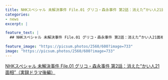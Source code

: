 ```yaml
---
title: NHKスペシャル 未解決事件 File.01 グリコ・森永事件 第2話：消えた“かい人21面相”（実録ドラマ後編）
categories:
- news
excerpt: |

feature_text: |
  ## NHKスペシャル 未解決事件 File.01 グリコ・森永事件 第2話：消えた“かい人21面相”（実録ドラマ後編）

feature_image: "https://picsum.photos/2560/600?image=733"
image: "https://picsum.photos/2560/600?image=733"
---
```


[NHKスペシャル 未解決事件 File.01 グリコ・森永事件 第2話：消えた“かい人21面相”（実録ドラマ後編）](https://www.necoweb.com/neco/program/detail.php?id=4645&)
